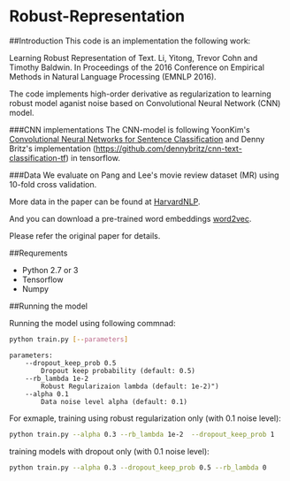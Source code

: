 # Robust-Representation


##Introduction
This code is an implementation the following work:

Learning Robust Representation of Text. Li, Yitong, Trevor Cohn and Timothy Baldwin. In Proceedings of the 2016 Conference on Empirical Methods in Natural Language Processing (EMNLP 2016).

The code implements high-order derivative as regularization to learning robust model aganist noise based on Convolutional Neural Network (CNN) model.

###CNN implementations
The CNN-model is following YoonKim's [Convolutional Neural Networks for Sentence Classification](http://arxiv.org/abs/1408.5882) and Denny Britz's implementation (https://github.com/dennybritz/cnn-text-classification-tf) in tensorflow.

###Data
We evaluate on Pang and Lee's movie review dataset (MR) using 10-fold cross validation.

More data in the paper can be found at [HarvardNLP](https://github.com/harvardnlp/sent-conv-torch/tree/master/data).

And you can download a pre-trained word embeddings [word2vec](https://code.google.com/archive/p/word2vec/).

Please refer the original paper for details.

##Requrements

- Python 2.7 or 3
- Tensorflow
- Numpy

##Running the model

Running the model using following commnad:

```bash
python train.py [--parameters]
```

```
parameters:
	--dropout_keep_prob 0.5
		Dropout keep probability (default: 0.5)
	--rb_lambda 1e-2
		Robust Regularizaion lambda (default: 1e-2)")
	--alpha 0.1
		Data noise level alpha (default: 0.1)

```



For exmaple, training using robust regularization only (with 0.1 noise level):

```bash
python train.py --alpha 0.3 --rb_lambda 1e-2  --dropout_keep_prob 1
```

training models with dropout only (with 0.1 noise level):

```bash
python train.py --alpha 0.3 --dropout_keep_prob 0.5 --rb_lambda 0
```
